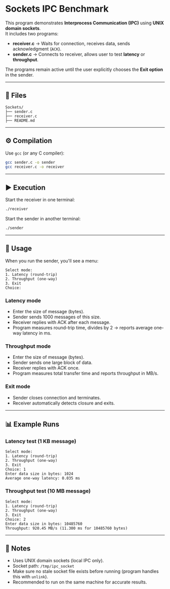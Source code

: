 # Sockets IPC Benchmark

This program demonstrates **Interprocess Communication (IPC)** using **UNIX domain sockets**.  
It includes two programs:

- **receiver.c** → Waits for connection, receives data, sends acknowledgment (`ACK`).  
- **sender.c** → Connects to receiver, allows user to test **latency** or **throughput**.  

The programs remain active until the user explicitly chooses the **Exit option** in the sender.

---

## 📂 Files

```
Sockets/
├── sender.c
├── receiver.c
├── README.md
```

---

## ⚙️ Compilation
Use `gcc` (or any C compiler):

```bash
gcc sender.c -o sender
gcc receiver.c -o receiver
```

---

## ▶️ Execution

Start the receiver in one terminal:

```bash
./receiver
```

Start the sender in another terminal:

```bash
./sender
```

---

## 📝 Usage

When you run the sender, you'll see a menu:

```
Select mode:
1. Latency (round-trip)
2. Throughput (one-way)
3. Exit
Choice:
```

### Latency mode

- Enter the size of message (bytes).
- Sender sends 1000 messages of this size.
- Receiver replies with ACK after each message.
- Program measures round-trip time, divides by 2 → reports average one-way latency in ms.

### Throughput mode

- Enter the size of message (bytes).
- Sender sends one large block of data.
- Receiver replies with ACK once.
- Program measures total transfer time and reports throughput in MB/s.

### Exit mode

- Sender closes connection and terminates.
- Receiver automatically detects closure and exits.

---

## 📊 Example Runs

### Latency test (1 KB message)
```
Select mode:
1. Latency (round-trip)
2. Throughput (one-way)
3. Exit
Choice: 1
Enter data size in bytes: 1024
Average one-way latency: 0.035 ms
```

### Throughput test (10 MB message)
```
Select mode:
1. Latency (round-trip)
2. Throughput (one-way)
3. Exit
Choice: 2
Enter data size in bytes: 10485760
Throughput: 920.45 MB/s (11.300 ms for 10485760 bytes)
```

---

## 🔧 Notes

- Uses UNIX domain sockets (local IPC only).
- Socket path: `/tmp/ipc_socket`
- Make sure no stale socket file exists before running (program handles this with `unlink`).
- Recommended to run on the same machine for accurate results.
